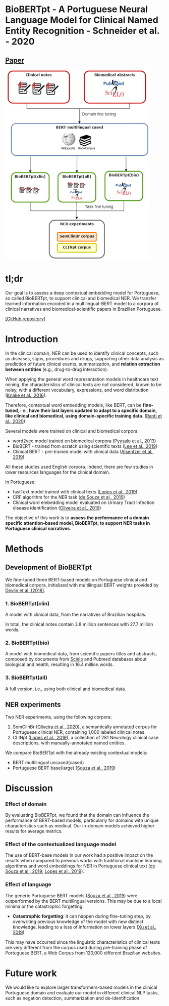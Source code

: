 # BioBERTpt - A Portuguese Neural Language Model for Clinical Named Entity Recognition - Schneider et al. - 2020

## [Paper](https://www.aclweb.org/anthology/2020.clinicalnlp-1.7/)

![images/biobertpt_model.png](images/biobertpt_model.png)

# tl;dr

Our goal is to assess a deep contextual embedding model for Portuguese, so called BioBERTpt, to support clinical and biomedical NER. We transfer learned information encoded in a multilingual-BERT model to a corpora of clinical narratives and biomedical-scientific papers in Brazilian Portuguese.

[[GitHub repository]](https://github.com/HAILab-PUCPR/BioBERTpt)

# Introduction

In the clinical domain, NER can be used to identify clinical concepts, such as diseases, signs, procedures and drugs, supporting other data analysis as prediction of future clinical events, summarization, and **relation extraction between entities** (e.g., drug-to-drug interaction).

When applying the general word representation models in healthcare text mining, the characteristics of clinical texts are not considered, known to be noisy, with a different vocabulary, expressions, and word distribution ([Knake et al., 2016](https://bmcpediatr.biomedcentral.com/articles/10.1186/s12887-016-0592-z)).

Therefore, contextual word embedding models, like BERT, can be **fine-tuned**, i.e., **have their last layers updated to adapt to a specific domain, like clinical and biomedical, using domain-specific training data**. ([Ranti et al., 2020](https://arxiv.org/abs/2002.06670))

Several models were trained on clinical and biomedical corpora:

- word2vec model trained on biomedical corpora ([Pyysalo et al., 2013](https://bio.nlplab.org/pdf/pyysalo13literature.pdf))
- BioBERT - trained from scratch using scientific texts ([Lee et al., 2019](https://academic.oup.com/bioinformatics/article/36/4/1234/5566506))
- Clinical BERT - pre-trained model with clinical data ([Alsentzer et al., 2019](https://www.aclweb.org/anthology/W19-1909/))

All these studies used English corpora. Indeed, there are few studies in lower resources languages for the clinical domain.

In Portuguese:

- fastText model trained with clinical texts ([Lopes et al., 2019](https://www.aclweb.org/anthology/W19-5024/))
- CRF algorithm for the NER task ([de Souza et al., 2019](https://sol.sbc.org.br/index.php/sbcas/article/view/6269))
- Clinical word embedding model evaluated on Urinary Tract Infection disease identification ([Oliveira et al., 2019](https://www.researchgate.net/profile/Lucas_Oliveira9/publication/335364585_Learning_Portuguese_Clinical_Word_Embeddings_A_Multi-Specialty_and_Multi-_Institutional_Corpus_of_Clinical_Narratives_Supporting_a_Downstream_Biomedical_Task/links/5d5ffecf92851c619d6f3ceb/Learning-Portuguese-Clinical-Word-Embeddings-A-Multi-Specialty-and-Multi-Institutional-Corpus-of-Clinical-Narratives-Supporting-a-Downstream-Biomedical-Task.pdf))

The objective of this work is to **assess the performance of a domain specific attention-based model, BioBERTpt, to support NER tasks in Portuguese clinical narratives**.

# Methods

## Development of BioBERTpt

We fine-tuned three BERT-based models on Portuguese clinical and biomedical corpora, initialized with multilingual BERT weights provided by [Devlin et al. (2018)](https://arxiv.org/abs/1810.04805).

### 1. BioBERTpt(clin)

A model with clinical data, from the narratives of Brazilian hospitals.

In total, the clinical notes contain 3.8 million sentences with 27.7 million words.

### 2. BioBERTpt(bio)

A model with biomedical data, from scientific papers titles and abstracts, composed by documents from [Scielo](https://scielo.org/) and Pubmed databases about biological and health, resulting in 16.4 million words.

### 3. BioBERTpt(all)

A full version, i.e., using both clinical and biomedical data.

## NER experiments

Two NER experiments, using the following corpora:

1. SemClinBr ([Oliveira et al., 2020](https://github.com/pavalucas/paper-notes/blob/master/corpus/2020_SemClinBr.md)), a semantically annotated corpus for Portuguese clinical NER, containing 1,000 labeled clinical notes.
2. CLINpt ([Lopes et al., 2019](https://www.aclweb.org/anthology/W19-5024/)), a collection of 281 Neurology clinical case descriptions, with manually-annotated named entities.

We compare BioBERTpt with the already existing  contextual models:

- BERT multilingual uncased(cased)
- Portuguese BERT base(large) ([Souza et al., 2019](https://github.com/pavalucas/paper-notes/blob/master/named_entity_recognition/2020_NER_BERT_CRF.md))

# Discussion

### Effect of domain

By evaluating BioBERTpt, we found that the domain can influence the performance of BERT-based models, particularly for domains with unique characteristics such as medical. Our in-domain models achieved higher results for average metrics.

### Effect of the contextualized language model

The use of BERT-base models in our work had a positive impact on the results when compared to previous works with traditional machine learning algorithms and word embeddings for NER in Portuguese clinical text ([de Souza et al., 2019](https://sol.sbc.org.br/index.php/sbcas/article/view/6269); [Lopes et al., 2019](https://www.aclweb.org/anthology/W19-5024/)).

### Effect of language

The generic Portuguese BERT models ([Souza et al., 2019](https://github.com/pavalucas/paper-notes/blob/master/named_entity_recognition/2020_NER_BERT_CRF.md)) were outperformed by the BERT multilingual versions. This may be due to a local minima or the catastrophic forgetting.

- **Catastrophic forgetting**: it can happen during fine-tuning step, by overwriting previous knowledge of the model with new distinct knowledge, leading to a loss of information on lower layers ([Xu et al., 2019](https://arxiv.org/pdf/1911.00202.pdf))

This may have occurred since the linguistic characteristics of clinical texts are very different from the corpus used during pre-training phase of Portuguese BERT, a Web Corpus from 120,000 different Brazilian websites.

# Future work

We would like to explore larger transformers-based models in the clinical Portuguese domain and evaluate our model in different clinical NLP tasks, such as negation detection, summarization and de-identification.